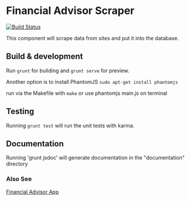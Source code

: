 # Financial Advisor Scraper
[![Build Status](https://travis-ci.org/jaaimino/financial-advisor-scraper.svg)](https://travis-ci.org/jaaimino/financial-advisor-scraper)

This component will scrape data from sites and put it into the database.

## Build & development ##

Run `grunt` for building and `grunt serve` for preview.

Another option is to install PhantomJS `sudo apt-get install phantomjs`

run via the Makefile with `make` or use phantomjs main.js on terminal

## Testing ##

Running `grunt test` will run the unit tests with karma.

## Documentation ##
Running 'grunt jsdoc' will generate documentation in the "documentation" directory

### Also See ###
[Financial Advisor App](https://github.com/jaaimino/financial-advisor-app)

